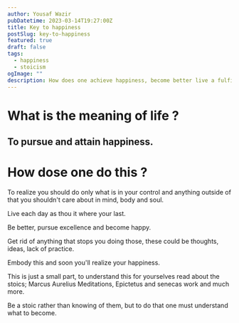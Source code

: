 ```yaml
---
author: Yousaf Wazir
pubDatetime: 2023-03-14T19:27:00Z
title: Key to happiness
postSlug: key-to-happiness
featured: true
draft: false
tags:
  - happiness
  - stoicism
ogImage: ""
description: How does one achieve happiness, become better live a fulfilling life.
---
```


<h1> What is the meaning of life ? </h1>

<h2>To pursue and attain happiness.</h2>

<h1> How dose one do this ? </h1>

To realize you should do only what is in your control and anything outside of that you shouldn't care about in mind, body and soul.

Live each day as thou it where your last. 

Be better, pursue excellence and become happy. 

Get rid of anything that stops you doing those, these could be thoughts, ideas, lack of practice. 

Embody this and soon you'll realize your happiness.

This is just a small part, to understand this for yourselves read about the stoics; Marcus Aurelius Meditations, Epictetus and senecas work and much more.

Be a stoic rather than knowing of them, but to do that one must understand what to become.